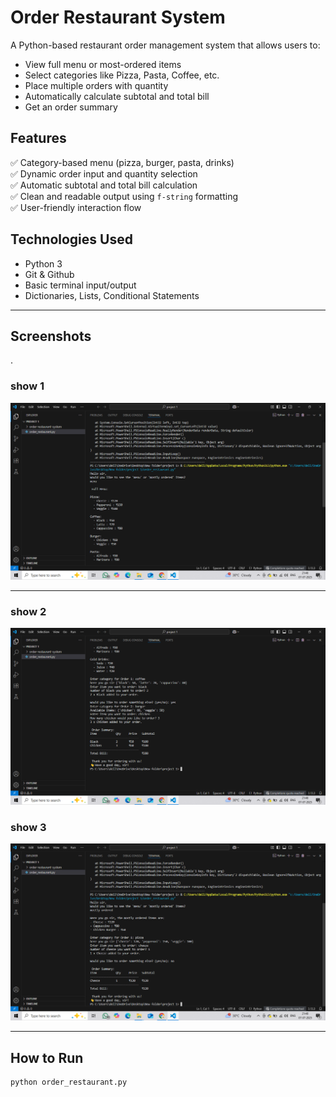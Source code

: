 #  Order Restaurant System

A Python-based restaurant order management system that allows users to:
- View full menu or most-ordered items
- Select categories like Pizza, Pasta, Coffee, etc.
- Place multiple orders with quantity
- Automatically calculate subtotal and total bill
- Get an order summary

##  Features

✅ Category-based menu (pizza, burger, pasta, drinks)  
✅ Dynamic order input and quantity selection  
✅ Automatic subtotal and total bill calculation  
✅ Clean and readable output using `f-string` formatting  
✅ User-friendly interaction flow


##  Technologies Used

- Python 3
- Git & Github
- Basic terminal input/output
- Dictionaries, Lists, Conditional Statements

---

## Screenshots
.

### show 1
![1 Screenshot](https://github.com/bhhumiiii/order-restaurant-system/blob/841357b97e6f3c4830aa5d61c818c0f681206081/Screenshot%201.png.png?raw=true)

---

### show 2
![2 Screenshot](https://github.com/bhhumiiii/order-restaurant-system/blob/841357b97e6f3c4830aa5d61c818c0f681206081/Screenshot%202.png.png?raw=true)

### show 3
![3_screenshot](https://github.com/bhhumiiii/order-restaurant-system/blob/841357b97e6f3c4830aa5d61c818c0f681206081/Screenshoot%203.png.png?raw=true)

---

##  How to Run

```bash
python order_restaurant.py
